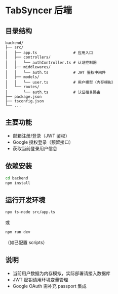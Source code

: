 # TabSyncer 后端

## 目录结构

```
backend/
├── src/
│   ├── app.ts                # 应用入口
│   ├── controllers/
│   │   └── authController.ts # 认证控制器
│   ├── middlewares/
│   │   └── auth.ts           # JWT 鉴权中间件
│   ├── models/
│   │   └── user.ts           # 用户模型（内存模拟）
│   └── routes/
│       └── auth.ts           # 认证相关路由
├── package.json
├── tsconfig.json
└── ...
```

## 主要功能
- 邮箱注册/登录（JWT 鉴权）
- Google 授权登录（预留接口）
- 获取当前登录用户信息

## 依赖安装
```bash
cd backend
npm install
```

## 运行开发环境
```bash
npx ts-node src/app.ts
```
或
```bash
npm run dev
```
（如已配置 scripts）

## 说明
- 当前用户数据为内存模拟，实际部署请接入数据库
- JWT 密钥请用环境变量管理
- Google OAuth 需补充 passport 集成 